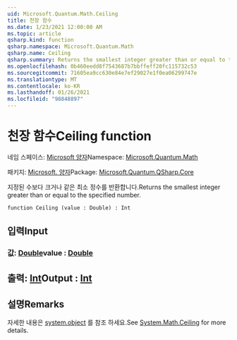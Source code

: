 ```yaml
---
uid: Microsoft.Quantum.Math.Ceiling
title: 천장 함수
ms.date: 1/23/2021 12:00:00 AM
ms.topic: article
qsharp.kind: function
qsharp.namespace: Microsoft.Quantum.Math
qsharp.name: Ceiling
qsharp.summary: Returns the smallest integer greater than or equal to the specified number.
ms.openlocfilehash: 0b460eedd8f7543687b7bbffeff20fc115732c53
ms.sourcegitcommit: 71605ea9cc630e84e7ef29027e1f0ea06299747e
ms.translationtype: MT
ms.contentlocale: ko-KR
ms.lasthandoff: 01/26/2021
ms.locfileid: "98848897"
---
```

# <a name="ceiling-function"></a><span data-ttu-id="eeafb-102">천장 함수</span><span class="sxs-lookup"><span data-stu-id="eeafb-102">Ceiling function</span></span>

<span data-ttu-id="eeafb-103">네임 스페이스: [Microsoft 양자](xref:Microsoft.Quantum.Math)</span><span class="sxs-lookup"><span data-stu-id="eeafb-103">Namespace: [Microsoft.Quantum.Math](xref:Microsoft.Quantum.Math)</span></span>

<span data-ttu-id="eeafb-104">패키지: [Microsoft. 양자](https://nuget.org/packages/Microsoft.Quantum.QSharp.Core)</span><span class="sxs-lookup"><span data-stu-id="eeafb-104">Package: [Microsoft.Quantum.QSharp.Core](https://nuget.org/packages/Microsoft.Quantum.QSharp.Core)</span></span>


<span data-ttu-id="eeafb-105">지정된 수보다 크거나 같은 최소 정수를 반환합니다.</span><span class="sxs-lookup"><span data-stu-id="eeafb-105">Returns the smallest integer greater than or equal to the specified number.</span></span>

```qsharp
function Ceiling (value : Double) : Int
```


## <a name="input"></a><span data-ttu-id="eeafb-106">입력</span><span class="sxs-lookup"><span data-stu-id="eeafb-106">Input</span></span>

### <a name="value--double"></a><span data-ttu-id="eeafb-107">값: [Double](xref:microsoft.quantum.lang-ref.double)</span><span class="sxs-lookup"><span data-stu-id="eeafb-107">value : [Double](xref:microsoft.quantum.lang-ref.double)</span></span>





## <a name="output--int"></a><span data-ttu-id="eeafb-108">출력: [Int](xref:microsoft.quantum.lang-ref.int)</span><span class="sxs-lookup"><span data-stu-id="eeafb-108">Output : [Int](xref:microsoft.quantum.lang-ref.int)</span></span>



## <a name="remarks"></a><span data-ttu-id="eeafb-109">설명</span><span class="sxs-lookup"><span data-stu-id="eeafb-109">Remarks</span></span>

<span data-ttu-id="eeafb-110">자세한 내용은 [system.object](https://docs.microsoft.com/dotnet/api/system.math.ceiling) 를 참조 하세요.</span><span class="sxs-lookup"><span data-stu-id="eeafb-110">See [System.Math.Ceiling](https://docs.microsoft.com/dotnet/api/system.math.ceiling) for more details.</span></span>